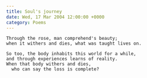 ```yaml
---
title: Soul's journey
date: Wed, 17 Mar 2004 12:00:00 +0000
category: Poems
---
```


    Through the rose, man comprehend's beauty;  
    when it withers and dies, what was taught lives on.

    So too, the body inhabits this world for a while,  
    and through experiences learns of reality.  
    When that body withers and dies,  
      who can say the loss is complete?


